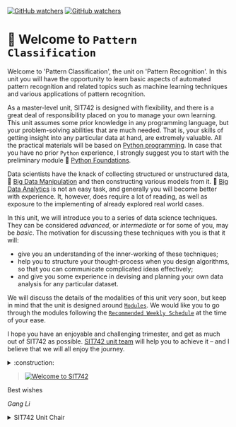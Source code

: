 [![GitHub watchers](https://img.shields.io/badge/tulip--lab-Pattern--Classification-brightgreen)](../README.md)
[![GitHub watchers](https://img.shields.io/badge/Module-Induction-orange)](README.md)

# :clap: Welcome to `Pattern Classification`

Welcome to 'Pattern Classification', the unit on 'Pattern Recognition'. In this unit you will have the opportunity to learn basic aspects of automated pattern recognition and related topics such as machine learning techniques and various applications of pattern recognition.

As a master-level unit, SIT742 is designed with flexibility, and there is a great deal of responsibility placed on you to manage your own learning. This unit assumes some prior knowledge in any programming language, but your problem-solving abilities that are much needed. That is, your skills of getting insight into any particular data at hand, are extremely valuable. All the practical materials will be based on [Python programming](https://www.python.org/). In case that you have no prior `Python` experience, I strongly suggest you to start with the preliminary module :book: [Python Foundations](M02-Python/README.md).

Data scientists have the knack of collecting structured or unstructured data, :book: [Big Data Manipulation](../M04-DataManipulation/README.md) and then constructing various models from it. :book: [Big Data Analytics](M05-DataAnalytics/README.md) is not an easy task, and generally you will become better with experience. It, however, does require a lot of reading, as well as exposure to the implementing of already explored real world cases.

In this unit, we will introduce you to a series of data science techniques. They can be considered *advanced*, or *intermediate* or for some of you, may be *basic*. The motivation for discussing these techniques with you is that it will:

- give you an understanding of the inner-working of these techniques;
- help you to structure your thought-process when you design algorithms, so that you can communicate complicated ideas effectively;
- and give you some experience in devising and planning your own data analysis for any particular dataset.

We will discuss the details of the modalities of this unit very soon, but keep in mind that the unit is designed around [`Modules`](../README.md#Modules). We would like you to go through the modules following the [`Recommended Weekly Schedule`](../README.md#recommended-weekly-schedule) at the time of your ease.

I hope you have an enjoyable and challenging trimester, and get as much out of SIT742 as possible. [SIT742 unit team](M01B-Team.md) will help you to achieve it – and I believe that we will all enjoy the journey.

<details><summary>:construction:</summary>

![TTD](https://img.shields.io/badge/Things-To--Do-red) 
- Welcome Video (Zoom and DeakinAir)
</details>

>[![Welcome to SIT742](https://img.youtube.com/vi/LpPRhTDvVwE/0.jpg)](https://www.youtube.com/watch?v=LpPRhTDvVwE   "Welcome to SIT742")

Best wishes

*Gang Li*

<details>
<summary>SIT742 Unit Chair</summary>

- :phone: +61(3)92517434
- :postbox: gang.li@deakin.edu.au
- :link: https://www.deakin.edu.au/about-deakin/people/gang-li
</details>



